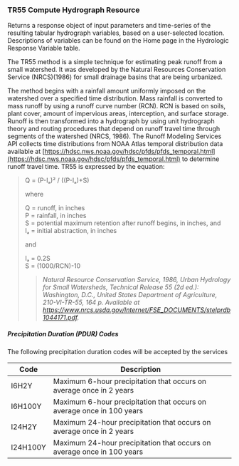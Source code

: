 ### TR55 Compute Hydrograph Resource
Returns a response object of input parameters and time-series of the resulting tabular hydrograph variables, based on a user-selected location. Descriptions of variables can be found on the Home page in the Hydrologic Response Variable table.

The TR55 method is a simple technique for estimating peak runoff from a small watershed. It was developed by the Natural Resources Conservation Service (NRCS)(1986) for small drainage basins that are being urbanized.

The method begins with a rainfall amount uniformly imposed on the watershed over a specified time distribution. Mass rainfall is converted to mass runoff by using a runoff curve number (RCN). RCN is based on soils, plant cover, amount of impervious areas, interception, and surface storage. Runoff is then transformed into a hydrograph by using unit hydrograph theory and routing procedures that depend on runoff travel time through segments of the watershed (NRCS, 1986). The Runoff Modeling Services API collects time distributions from NOAA Atlas temporal distribution data available at [https://hdsc.nws.noaa.gov/hdsc/pfds/pfds_temporal.html](https://hdsc.nws.noaa.gov/hdsc/pfds/pfds_temporal.html) to determine runoff travel time. TR55 is expressed by the equation:

>Q = (P-Iₐ)² / ((P-Iₐ)+S)
>
>where
>
>Q = runoff, in inches<br />
>P = rainfall, in inches<br />
>S = potential maximum retention after runoff begins, in inches, and<br />
>Iₐ = initial abstraction, in inches
>
>and
>
>Iₐ = 0.2S<br />
>S = (1000/RCN)-10
>
>>*Natural Resource Conservation Service, 1986, Urban Hydrology for Small Watersheds, Technical Release 55 (2d ed.): Washington, D.C., United States Department of Agriculture, 210-VI-TR-55, 164 p. Available at https://www.nrcs.usda.gov/Internet/FSE_DOCUMENTS/stelprdb1044171.pdf.*

##### Precipitation Duration (PDUR) Codes
The following precipitation duration codes will be accepted by the services

| Code  | Description |
| ------------- | ------------- |
| I6H2Y  | Maximum 6-hour precipitation that occurs on average once in 2 years  |
| I6H100Y  | Maximum 6-hour precipitation that occurs on average once in 100 years  |
| I24H2Y  | Maximum 24-hour precipitation that occurs on average once in 2 years  |
| I24H100Y  | Maximum 24-hour precipitation that occurs on average once in 100 years  |
